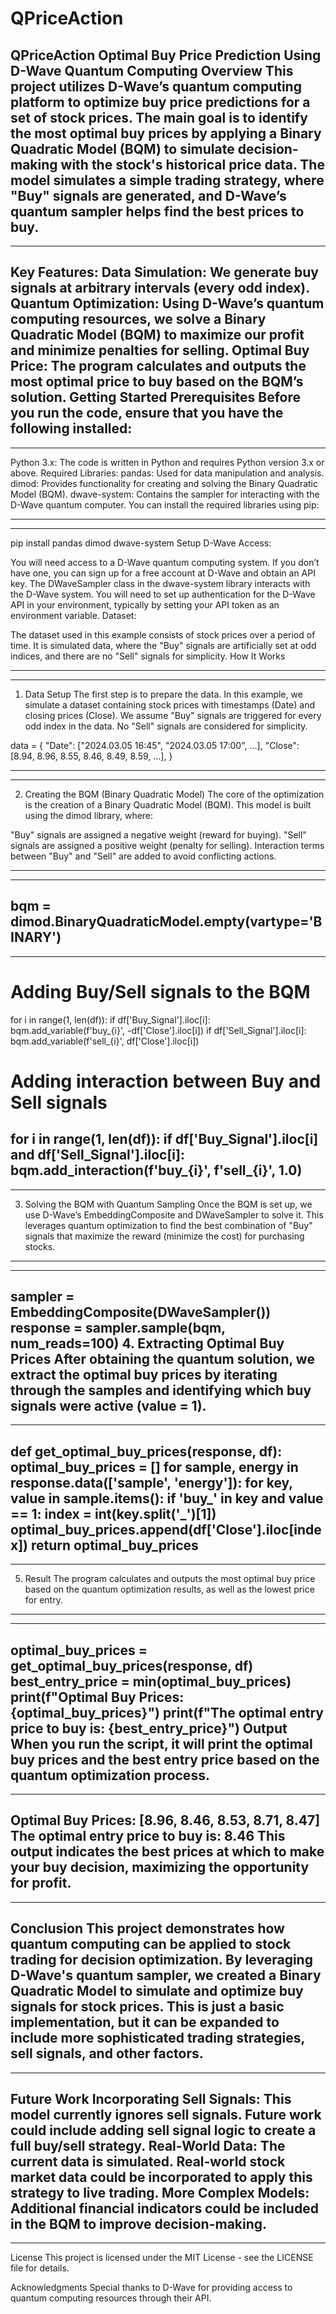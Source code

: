 # QPriceAction
QPriceAction
Optimal Buy Price Prediction Using D-Wave Quantum Computing
Overview
This project utilizes D-Wave’s quantum computing platform to optimize buy price predictions for a set of stock prices. The main goal is to identify the most optimal buy prices by applying a Binary Quadratic Model (BQM) to simulate decision-making with the stock's historical price data. The model simulates a simple trading strategy, where "Buy" signals are generated, and D-Wave’s quantum sampler helps find the best prices to buy.
--------------------------------------------------
--------------------------------------------------
Key Features:
Data Simulation: We generate buy signals at arbitrary intervals (every odd index).
Quantum Optimization: Using D-Wave’s quantum computing resources, we solve a Binary Quadratic Model (BQM) to maximize our profit and minimize penalties for selling.
Optimal Buy Price: The program calculates and outputs the most optimal price to buy based on the BQM’s solution.
Getting Started
Prerequisites
Before you run the code, ensure that you have the following installed:
--------------------------------------------------
--------------------------------------------------
Python 3.x: The code is written in Python and requires Python version 3.x or above.
Required Libraries:
pandas: Used for data manipulation and analysis.
dimod: Provides functionality for creating and solving the Binary Quadratic Model (BQM).
dwave-system: Contains the sampler for interacting with the D-Wave quantum computer.
You can install the required libraries using pip:

--------------------------------------------------
--------------------------------------------------
pip install pandas dimod dwave-system
Setup
D-Wave Access:

You will need access to a D-Wave quantum computing system. If you don’t have one, you can sign up for a free account at D-Wave and obtain an API key.
The DWaveSampler class in the dwave-system library interacts with the D-Wave system. You will need to set up authentication for the D-Wave API in your environment, typically by setting your API token as an environment variable.
Dataset:

The dataset used in this example consists of stock prices over a period of time. It is simulated data, where the "Buy" signals are artificially set at odd indices, and there are no "Sell" signals for simplicity.
How It Works

--------------------------------------------------
--------------------------------------------------

1. Data Setup
The first step is to prepare the data. In this example, we simulate a dataset containing stock prices with timestamps (Date) and closing prices (Close). We assume "Buy" signals are triggered for every odd index in the data. No "Sell" signals are considered for simplicity.


data = {
    "Date": ["2024.03.05 16:45", "2024.03.05 17:00", ...],
    "Close": [8.94, 8.96, 8.55, 8.46, 8.49, 8.59, ...],
}

--------------------------------------------------
--------------------------------------------------
2. Creating the BQM (Binary Quadratic Model)
The core of the optimization is the creation of a Binary Quadratic Model (BQM). This model is built using the dimod library, where:

"Buy" signals are assigned a negative weight (reward for buying).
"Sell" signals are assigned a positive weight (penalty for selling).
Interaction terms between "Buy" and "Sell" are added to avoid conflicting actions.

--------------------------------------------------
--------------------------------------------------
bqm = dimod.BinaryQuadraticModel.empty(vartype='BINARY')
--------------------------------------------------
--------------------------------------------------
# Adding Buy/Sell signals to the BQM
for i in range(1, len(df)):
    if df['Buy_Signal'].iloc[i]:
        bqm.add_variable(f'buy_{i}', -df['Close'].iloc[i])
    if df['Sell_Signal'].iloc[i]:
        bqm.add_variable(f'sell_{i}', df['Close'].iloc[i])

# Adding interaction between Buy and Sell signals
for i in range(1, len(df)):
    if df['Buy_Signal'].iloc[i] and df['Sell_Signal'].iloc[i]:
        bqm.add_interaction(f'buy_{i}', f'sell_{i}', 1.0)
--------------------------------------------------
--------------------------------------------------
3. Solving the BQM with Quantum Sampling
Once the BQM is set up, we use D-Wave’s EmbeddingComposite and DWaveSampler to solve it. This leverages quantum optimization to find the best combination of "Buy" signals that maximize the reward (minimize the cost) for purchasing stocks.

--------------------------------------------------
--------------------------------------------------
sampler = EmbeddingComposite(DWaveSampler())
response = sampler.sample(bqm, num_reads=100)
4. Extracting Optimal Buy Prices
After obtaining the quantum solution, we extract the optimal buy prices by iterating through the samples and identifying which buy signals were active (value = 1).
--------------------------------------------------
--------------------------------------------------

def get_optimal_buy_prices(response, df):
    optimal_buy_prices = []
    for sample, energy in response.data(['sample', 'energy']):
        for key, value in sample.items():
            if 'buy_' in key and value == 1:
                index = int(key.split('_')[1])
                optimal_buy_prices.append(df['Close'].iloc[index])
    return optimal_buy_prices
--------------------------------------------------
--------------------------------------------------    
5. Result
The program calculates and outputs the most optimal buy price based on the quantum optimization results, as well as the lowest price for entry.

--------------------------------------------------
--------------------------------------------------
optimal_buy_prices = get_optimal_buy_prices(response, df)
best_entry_price = min(optimal_buy_prices)
print(f"Optimal Buy Prices: {optimal_buy_prices}")
print(f"The optimal entry price to buy is: {best_entry_price}")
Output
When you run the script, it will print the optimal buy prices and the best entry price based on the quantum optimization process.
--------------------------------------------------
--------------------------------------------------

Optimal Buy Prices: [8.96, 8.46, 8.53, 8.71, 8.47]
The optimal entry price to buy is: 8.46
This output indicates the best prices at which to make your buy decision, maximizing the opportunity for profit.
--------------------------------------------------
--------------------------------------------------
Conclusion
This project demonstrates how quantum computing can be applied to stock trading for decision optimization. By leveraging D-Wave's quantum sampler, we created a Binary Quadratic Model to simulate and optimize buy signals for stock prices. This is just a basic implementation, but it can be expanded to include more sophisticated trading strategies, sell signals, and other factors.
--------------------------------------------------
--------------------------------------------------
Future Work
Incorporating Sell Signals: This model currently ignores sell signals. Future work could include adding sell signal logic to create a full buy/sell strategy.
Real-World Data: The current data is simulated. Real-world stock market data could be incorporated to apply this strategy to live trading.
More Complex Models: Additional financial indicators could be included in the BQM to improve decision-making.
--------------------------------------------------
--------------------------------------------------
License
This project is licensed under the MIT License - see the LICENSE file for details.

Acknowledgments
Special thanks to D-Wave for providing access to quantum computing resources through their API.
